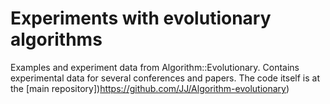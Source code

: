 Experiments with evolutionary algorithms
===============================

Examples and experiment data from Algorithm::Evolutionary. Contains experimental data for several conferences and papers. The code itself is at the [main repository])https://github.com/JJ/Algorithm-evolutionary)
